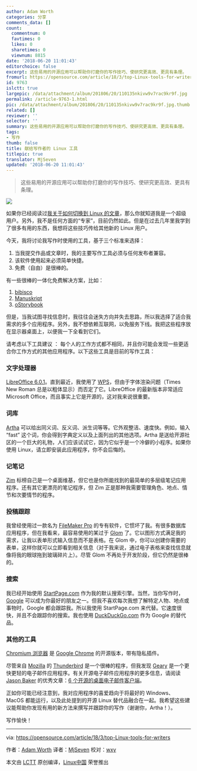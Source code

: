 ```yaml
---
author: Adam Worth
categories: 分享
comments_data: []
count:
  commentnum: 0
  favtimes: 0
  likes: 0
  sharetimes: 0
  viewnum: 8815
date: '2018-06-20 11:01:43'
editorchoice: false
excerpt: 这些易用的开源应用可以帮助你打磨你的写作技巧、使研究更高效、更具有条理。
fromurl: https://opensource.com/article/18/3/top-Linux-tools-for-writers
id: 9763
islctt: true
largepic: /data/attachment/album/201806/20/110135nkivw9v7rac9kr9f.jpg
permalink: /article-9763-1.html
pic: /data/attachment/album/201806/20/110135nkivw9v7rac9kr9f.jpg.thumb.jpg
related: []
reviewer: ''
selector: ''
summary: 这些易用的开源应用可以帮助你打磨你的写作技巧、使研究更高效、更具有条理。
tags:
- 写作
thumb: false
title: 献给写作者的 Linux 工具
titlepic: true
translator: MjSeven
updated: '2018-06-20 11:01:43'
---
```



> 
> 这些易用的开源应用可以帮助你打磨你的写作技巧、使研究更高效、更具有条理。
> 
> 
> 


![](/data/attachment/album/201806/20/110135nkivw9v7rac9kr9f.jpg)


如果你已经阅读过[我关于如何切换到 Linux 的文章](https://opensource.com/article/18/2/my-linux-story-Antergos)，那么你就知道我是一个超级用户。另外，我不是任何方面的“专家”，目前仍然如此。但是在过去几年里我学到了很多有用的东西，我想将这些技巧传给其他新的 Linux 用户。


今天，我将讨论我写作时使用的工具，基于三个标准来选择：


1. 当我提交作品或文章时，我的主要写作工具必须与任何发布者兼容。
2. 该软件使用起来必须简单快捷。
3. 免费（自由）是很棒的。


有一些很棒的一体化免费解决方案，比如：


1. [bibisco](http://www.bibisco.com/)
2. [Manuskript](http://www.theologeek.ch/manuskript/)
3. [oStorybook](http://ostorybook.tuxfamily.org/index.php?lng=en)


但是，当我试图寻找信息时，我往往会迷失方向并失去思路，所以我选择了适合我需求的多个应用程序。另外，我不想依赖互联网，以免服务下线。我把这些程序放在显示器桌面上，以便我一下全看到它们。


请考虑以下工具建议 ： 每个人的工作方式都不相同，并且你可能会发现一些更适合你工作方式的其他应用程序。以下这些工具是目前的写作工具：


### 文字处理器


[LibreOffice 6.0.1](https://www.libreoffice.org/)。直到最近，我使用了 [WPS](http://wps-community.org/)，但由于字体渲染问题（Times New Roman 总是以粗体显示）而否定了它。LibreOffice 的最新版本非常适应 Microsoft Office，而且事实上它是开源的，这对我来说很重要。


### 词库


[Artha](https://sourceforge.net/projects/artha/) 可以给出同义词、反义词、派生词等等。它外观整洁、速度快。例如，输入 “fast” 这个词，你会得到字典定义以及上面列出的其他选项。Artha 是送给开源社区的一个巨大的礼物，人们应该试试它，因为它似乎是一个冷僻的小程序。如果你使用 Linux，请立即安装此应用程序，你不会后悔的。


### 记笔记


[Zim](http://zim-wiki.org/) 标榜自己是一个桌面维基，但它也是你所能找到的最简单的多层级笔记应用程序。还有其它更漂亮的笔记程序，但 Zim 正是那种我需要管理角色、地点、情节和次要情节的程序。


### 投稿跟踪


我曾经使用过一款名为 [FileMaker Pro](http://www.filemaker.com/) 的专有软件，它惯坏了我。有很多数据库应用程序，但在我看来，最容易使用的某过于 [Glom](https://www.glom.org/) 了。它以图形方式满足我的需求，让我以表单形式输入信息而不是表格。在 Glom 中，你可以创建你需要的表单，这样你就可以立即看到相关信息（对于我来说，通过电子表格来查找信息就像将我的眼球拖到玻璃碎片上）。尽管 Glom 不再处于开发阶段，但它仍然是很棒的。


### 搜索


我已经开始使用 [StartPage.com](https://www.startpage.com/) 作为我的默认搜索引擎。当然，当你写作时，[Google](https://www.google.com/) 可以成为你最好的朋友之一。但我不喜欢每次我想了解特定人物、地点或事物时，Google 都会跟踪我。所以我使用 StartPage.com 来代替。它速度很快，并且不会跟踪你的搜索。我也使用 [DuckDuckGo.com](https://duckduckgo.com/) 作为 Google 的替代品。


### 其他的工具


[Chromium 浏览器](https://www.chromium.org/) 是 [Google Chrome](https://www.google.com/chrome/) 的开源版本，带有隐私插件。


尽管来自 [Mozilla](https://www.mozilla.org/en-US/) 的 [Thunderbird](https://www.mozilla.org/en-US/thunderbird/) 是一个很棒的程序，但我发现 [Geary](https://wiki.gnome.org/Apps/Geary) 是一个更快更轻的电子邮件应用程序。有关开源电子邮件应用程序的更多信息，请阅读 [Jason Baker](https://opensource.com/users/jason-baker) 的优秀文章：[6 个开源的桌面电子邮件客户端](https://opensource.com/business/18/1/desktop-email-clients)。


正如你可能已经注意到，我对应用程序的喜爱趋向于将最好的 Windows、MacOS 都能运行，以及此处提到的开源 Linux 替代品融合在一起。我希望这些建议能帮助你发现有用的新方法来撰写并跟踪你的写作（谢谢你，Artha！）。


写作愉快！




---


via: <https://opensource.com/article/18/3/top-Linux-tools-for-writers>


作者：[Adam Worth](https://opensource.com/users/adamworth) 译者：[MjSeven](https://github.com/MjSeven) 校对：[wxy](https://github.com/wxy)


本文由 [LCTT](https://github.com/LCTT/TranslateProject) 原创编译，[Linux中国](https://linux.cn/) 荣誉推出